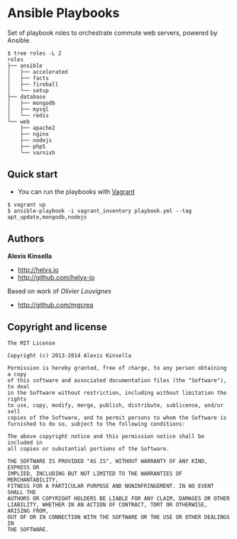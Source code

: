 # Ansible Playbooks

Set of playbook roles to orchestrate commute web servers, powered by Ansible.

>
    $ tree roles -L 2
    roles
    ├── ansible
    │   ├── accelerated
    │   ├── facts
    │   ├── fireball
    │   └── setup
    ├── database
    │   ├── mongodb
    │   ├── mysql
    │   └── redis
    └── web
        ├── apache2
        ├── nginx
        ├── nodejs
        ├── php5
        └── varnish


## Quick start

+ You can run the playbooks with [Vagrant](http://www.vagrantup.com/)

>
    $ vagrant up
    $ ansible-playbook -i vagrant_inventory playbook.yml --tag apt_update,mongodb,nodejs

## Authors

**Alexis Kinsella**

+ http://helyx.io
+ http://github.com/helyx-io


Based on work of _Olivier Louvignes_

+ http://github.com/mgcrea


## Copyright and license

    The MIT License

    Copyright (c) 2013-2014 Alexis Kinsella

    Permission is hereby granted, free of charge, to any person obtaining a copy
    of this software and associated documentation files (the "Software"), to deal
    in the Software without restriction, including without limitation the rights
    to use, copy, modify, merge, publish, distribute, sublicense, and/or sell
    copies of the Software, and to permit persons to whom the Software is
    furnished to do so, subject to the following conditions:

    The above copyright notice and this permission notice shall be included in
    all copies or substantial portions of the Software.

    THE SOFTWARE IS PROVIDED "AS IS", WITHOUT WARRANTY OF ANY KIND, EXPRESS OR
    IMPLIED, INCLUDING BUT NOT LIMITED TO THE WARRANTIES OF MERCHANTABILITY,
    FITNESS FOR A PARTICULAR PURPOSE AND NONINFRINGEMENT. IN NO EVENT SHALL THE
    AUTHORS OR COPYRIGHT HOLDERS BE LIABLE FOR ANY CLAIM, DAMAGES OR OTHER
    LIABILITY, WHETHER IN AN ACTION OF CONTRACT, TORT OR OTHERWISE, ARISING FROM,
    OUT OF OR IN CONNECTION WITH THE SOFTWARE OR THE USE OR OTHER DEALINGS IN
    THE SOFTWARE.